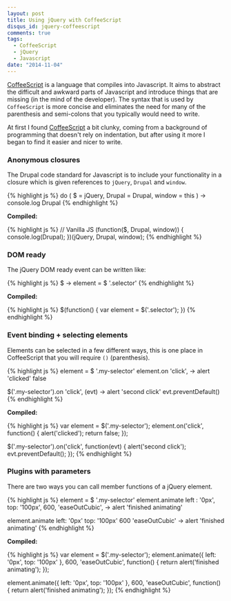 ```yaml
---
layout: post
title: Using jQuery with CoffeeScript
disqus_id: jquery-coffeescript
comments: true
tags:
  - CoffeeScript
  - jQuery
  - Javascript
date: "2014-11-04"
---
```


[CoffeeScript][coffee] is a language that compiles into Javascript. It aims to abstract the difficult and awkward parts of Javascript and introduce things that are missing (in the mind of the developer). The syntax that is used by `CoffeeScript` is more concise and eliminates the need for many of the parenthesis and semi-colons that you typically would need to write.

At first I found [CoffeeScript][coffee] a bit clunky, coming from a background of programming that doesn't rely on indentation, but after using it more I began to find it easier and nicer to write.

### Anonymous closures

The Drupal code standard for Javascript is to include your functionality in a closure which is given references to `jQuery`, `Drupal` and `window`.

{% highlight js %}
do ( $ = jQuery, Drupal = Drupal, window = this ) ->
  console.log Drupal
{% endhighlight %}

**Compiled:**

{% highlight js %}
// Vanilla JS
(function($, Drupal, window)) {
	console.log(Drupal);
})(jQuery, Drupal, window);
{% endhighlight %}

### DOM ready

The jQuery DOM ready event can be written like:

{% highlight js %}
$ ->
  element = $ '.selector'
{% endhighlight %}

**Compiled:**

{% highlight js %}
$(function() {
  var element = $('.selector');
})
{% endhighlight %}

### Event binding + selecting elements

Elements can be selected in a few different ways, this is one place in CoffeeScript that you will require `()` (parenthesis).

{% highlight js %}
element = $ '.my-selector'
element.on 'click', ->
  alert 'clicked'
  false

$('.my-selector').on 'click', (evt) ->
  alert 'second click'
  evt.preventDefault()
{% endhighlight %}

**Compiled:**

{% highlight js %}
var element = $('.my-selector');
element.on('click', function() {
  alert('clicked');
  return false;
});

$('.my-selector').on('click', function(evt) {
  alert('second click');
  evt.preventDefault();
});
{% endhighlight %}

### Plugins with parameters

There are two ways you can call member functions of a jQuery element.

{% highlight js %}
element = $ '.my-selector'
element.animate left : '0px', top: '100px', 600, 'easeOutCubic', ->
  alert 'finished animating'

element.animate
  left: '0px'
  top: '100px'
  600
  'easeOutCubic'
  ->
    alert 'finished animating'
{% endhighlight %}

**Compiled:**

{% highlight js %}
var element = $('.my-selector');
element.animate({
  left: '0px',
  top: '100px'
}, 600, 'easeOutCubic', function() {
  return alert('finished animating');
});

element.animate({
  left: '0px',
  top: '100px'
}, 600, 'easeOutCubic', function() {
  return alert('finished animating');
});
{% endhighlight %}

[coffee]: http://coffeescript.org/
